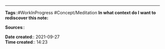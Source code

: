 


---
**Tags**::#WorkInProgress #Concept/Meditation 
**In what context do I want to rediscover this note:**

**Sources**::

**Date created**:: 2021-09-27  
**Time created**:: 14:23
